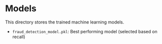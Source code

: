 # Models

This directory stores the trained machine learning models.

- `fraud_detection_model.pkl`: Best performing model (selected based on recall)
